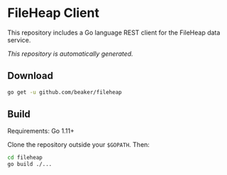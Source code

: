 # FileHeap Client

This repository includes a Go language REST client for the FileHeap data service.

_This repository is automatically generated._

## Download

```bash
go get -u github.com/beaker/fileheap
```

## Build

Requirements: Go 1.11+

Clone the repository outside your `$GOPATH`. Then:

```bash
cd fileheap
go build ./...
```
